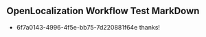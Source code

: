 ## OpenLocalization Workflow Test MarkDown
* 6f7a0143-4996-4f5e-bb75-7d220881f64e thanks!

<!--HONumber=Jul16_HO3-->


